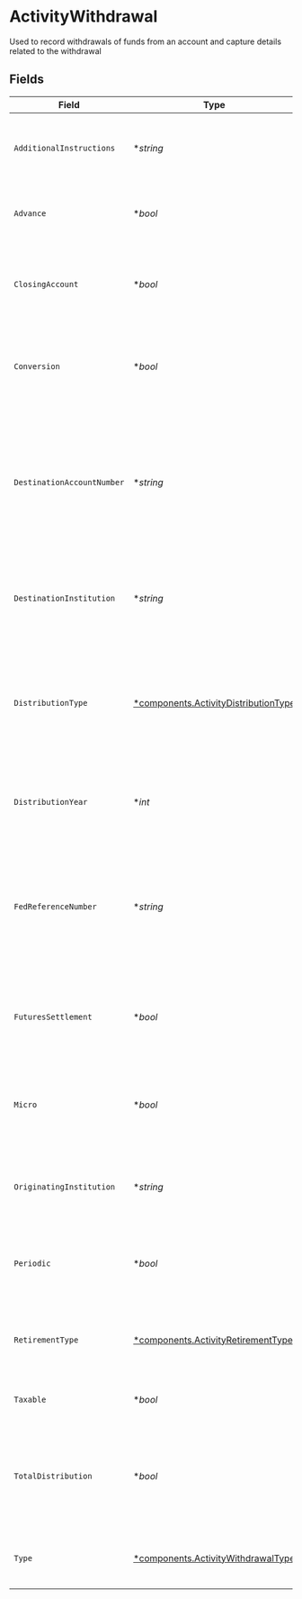 # ActivityWithdrawal

Used to record withdrawals of funds from an account and capture details related to the withdrawal


## Fields

| Field                                                                                                                            | Type                                                                                                                             | Required                                                                                                                         | Description                                                                                                                      | Example                                                                                                                          |
| -------------------------------------------------------------------------------------------------------------------------------- | -------------------------------------------------------------------------------------------------------------------------------- | -------------------------------------------------------------------------------------------------------------------------------- | -------------------------------------------------------------------------------------------------------------------------------- | -------------------------------------------------------------------------------------------------------------------------------- |
| `AdditionalInstructions`                                                                                                         | **string*                                                                                                                        | :heavy_minus_sign:                                                                                                               | Free form text for additional sweep messages or instructions                                                                     | Withdrawal Instruction                                                                                                           |
| `Advance`                                                                                                                        | **bool*                                                                                                                          | :heavy_minus_sign:                                                                                                               | indicates whether the withdrawal is a cash advance                                                                               | false                                                                                                                            |
| `ClosingAccount`                                                                                                                 | **bool*                                                                                                                          | :heavy_minus_sign:                                                                                                               | Indicates whether this withdrawal is intended to fully deplete and close an account                                              | false                                                                                                                            |
| `Conversion`                                                                                                                     | **bool*                                                                                                                          | :heavy_minus_sign:                                                                                                               | Indicates whether this transaction is converting a retirement account to a ROTH IRA                                              | false                                                                                                                            |
| `DestinationAccountNumber`                                                                                                       | **string*                                                                                                                        | :heavy_minus_sign:                                                                                                               | Human readable account identifier for the account the assets were journaled. To be populated when the Withdrawal type is Journal | 01HBRQ5BW6ZAY4BNWP4GWRD80X                                                                                                       |
| `DestinationInstitution`                                                                                                         | **string*                                                                                                                        | :heavy_minus_sign:                                                                                                               | Name of the firm which was the destination of funds out of the account                                                           | Apex                                                                                                                             |
| `DistributionType`                                                                                                               | [*components.ActivityDistributionType](../../models/components/activitydistributiontype.md)                                      | :heavy_minus_sign:                                                                                                               | Categorizes the withdrawal to indicate whether special handling of the transaction is needed elsewhere                           | NORMAL                                                                                                                           |
| `DistributionYear`                                                                                                               | **int*                                                                                                                           | :heavy_minus_sign:                                                                                                               | The tax year the withdrawal should be applied to (YYYY)                                                                          | 2024                                                                                                                             |
| `FedReferenceNumber`                                                                                                             | **string*                                                                                                                        | :heavy_minus_sign:                                                                                                               | Unique tracking number provided to allow tracking a wire transfer from the initiating bank to the receiving bank                 | FedRef# 20240522000000                                                                                                           |
| `FuturesSettlement`                                                                                                              | **bool*                                                                                                                          | :heavy_minus_sign:                                                                                                               | Indicates whether the transaction is for a futures related transaction                                                           | false                                                                                                                            |
| `Micro`                                                                                                                          | **bool*                                                                                                                          | :heavy_minus_sign:                                                                                                               | Indicates whether this transaction is a micro withdrawal to validate ACH Relationships                                           | false                                                                                                                            |
| `OriginatingInstitution`                                                                                                         | **string*                                                                                                                        | :heavy_minus_sign:                                                                                                               | Name of the firm which was the source of funds into the account                                                                  | Schwab                                                                                                                           |
| `Periodic`                                                                                                                       | **bool*                                                                                                                          | :heavy_minus_sign:                                                                                                               | Indicates whether the transaction is a scheduled periodic withdrawal                                                             | false                                                                                                                            |
| `RetirementType`                                                                                                                 | [*components.ActivityRetirementType](../../models/components/activityretirementtype.md)                                          | :heavy_minus_sign:                                                                                                               | The type of retirement account the withdrawal is being made from                                                                 | IRA                                                                                                                              |
| `Taxable`                                                                                                                        | **bool*                                                                                                                          | :heavy_minus_sign:                                                                                                               | Indicates whether the transaction is taxable                                                                                     | false                                                                                                                            |
| `TotalDistribution`                                                                                                              | **bool*                                                                                                                          | :heavy_minus_sign:                                                                                                               | Indicates whether or a not a distribution is a full liquidation of a tax-advantaged account                                      | false                                                                                                                            |
| `Type`                                                                                                                           | [*components.ActivityWithdrawalType](../../models/components/activitywithdrawaltype.md)                                          | :heavy_minus_sign:                                                                                                               | The mechanism by which the funds will be withdrawn                                                                               | ACH                                                                                                                              |